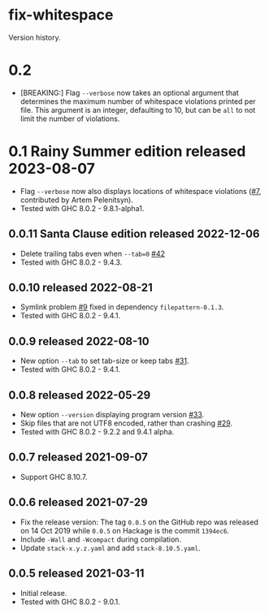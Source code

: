# fix-whitespace

Version history.

# 0.2

- [BREAKING:] Flag `--verbose` now takes an optional argument
  that determines the maximum number of whitespace violations printed per file.
  This argument is an integer, defaulting to 10, but can be `all`
  to not limit the number of violations.

# 0.1 Rainy Summer edition released 2023-08-07

- Flag `--verbose` now also displays locations of whitespace violations
  ([#7](https://github.com/agda/fix-whitespace/issues/7), contributed by Artem Pelenitsyn).
- Tested with GHC 8.0.2 - 9.8.1-alpha1.

## 0.0.11 Santa Clause edition released 2022-12-06

- Delete trailing tabs even when `--tab=0`
  [#42](https://github.com/agda/fix-whitespace/issues/42)
- Tested with GHC 8.0.2 - 9.4.3.

## 0.0.10 released 2022-08-21

- Symlink problem
  [#9](https://github.com/agda/fix-whitespace/issues/9)
  fixed in dependency `filepattern-0.1.3`.
- Tested with GHC 8.0.2 - 9.4.1.

## 0.0.9 released 2022-08-10

- New option `--tab` to set tab-size or keep tabs
  [#31](https://github.com/agda/fix-whitespace/issues/31).
- Tested with GHC 8.0.2 - 9.4.1.

## 0.0.8 released 2022-05-29

- New option `--version` displaying program version
  [#33](https://github.com/agda/fix-whitespace/pull/33).
- Skip files that are not UTF8 encoded, rather than crashing
  [#29](https://github.com/agda/fix-whitespace/issues/29).
- Tested with GHC 8.0.2 - 9.2.2 and 9.4.1 alpha.

## 0.0.7 released 2021-09-07

- Support GHC 8.10.7.

## 0.0.6 released 2021-07-29

- Fix the release version: The tag `0.0.5` on the GitHub repo was released on 14 Oct 2019 while `0.0.5` on Hackage is the commit `1394ec6`.
- Include `-Wall` and `-Wcompact` during compilation.
- Update `stack-x.y.z.yaml` and add `stack-8.10.5.yaml`.

## 0.0.5 released 2021-03-11

- Initial release.
- Tested with GHC 8.0.2 - 9.0.1.
